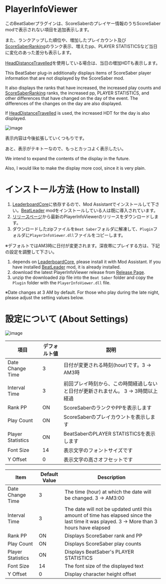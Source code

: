 # PlayerInfoViewer

このBeatSaberプラグインは、ScoreSaberのプレイヤー情報のうちScoreSaber modで表示されない項目を追加表示します。

また、ランクアップした順位や、増加したプレイカウント及び[ScoreSaberRanking](https://github.com/rynan4818/ScoreSaberRanking)のランク表示、増えたpp、PLAYER STATISTICSなど当日に変化のあった差分も表示します。

[HeadDistanceTravelled](https://github.com/denpadokei/HeadDistanceTravelled)を使用している場合は、当日の増加HDTも表示します。

This BeatSaber plug-in additionally displays items of ScoreSaber player information that are not displayed by the ScoreSaber mod.

It also displays the ranks that have increased, the increased play counts and [ScoreSaberRanking](https://github.com/rynan4818/ScoreSaberRanking) ranks, the increased pp, PLAYER STATISTICS, and other differences that have changed on the day of the event. The differences of the changes on the day are also displayed.

If [HeadDistanceTravelled](https://github.com/denpadokei/HeadDistanceTravelled) is used, the increased HDT for the day is also displayed.

![image](https://user-images.githubusercontent.com/14249877/193413697-f5aadd39-aef8-40b5-a3af-59a03a7f320c.png)

表示内容は今後拡張していくつもりです。

あと、表示がテキトーなので、もっとカッコよく表示したい。

We intend to expand the contents of the display in the future.

Also, I would like to make the display more cool, since it is very plain.

# インストール方法 (How to Install)
1. [LeaderboardCore](https://github.com/rithik-b/LeaderboardCore)に依存するので、Mod Assistantでインストールして下さい。[BeatLeader](https://github.com/BeatLeader/beatleader-mod) modをインストールしている人は既に導入されています。
2. [リリースページ](https://github.com/rynan4818/PlayerInfoViewer/releases)から最新のPlayerInfoViewerのリリースをダウンロードします。
3. ダウンロードしたzipファイルを`Beat Saber`フォルダに解凍して、`Plugin`フォルダに`PlayerInfoViewer.dll`ファイルをコピーします。

※デフォルトではAM3時に日付が変更されます。深夜帯にプレイする方は、下記の設定を調整して下さい。

1. depends on [LeaderboardCore](https://github.com/rithik-b/LeaderboardCore), please install it with Mod Assistant. If you have installed [BeatLeader](https://github.com/BeatLeader/beatleader-mod) mod, it is already installed.
2. download the latest PlayerInfoViewer release from [Release Page](https://github.com/rynan4818/PlayerInfoViewer/releases).
3. unzip the downloaded zip file into the `Beat Saber` folder and copy the `Plugin` folder with the `PlayerInfoViewer.dll` file.

※Date changes at 3 AM by default. For those who play during the late night, please adjust the setting values below.

# 設定について (About Settings)
![image](https://user-images.githubusercontent.com/14249877/190883803-ec218fbc-ee05-4e93-85c2-94d0ac65113c.png)

| 項目 | デフォルト値 | 説明 |
|------|--------------|------|
| Date Change Time | 3 | 日付が変更される時刻(hour)です。3 → AM3時 |
| Interval Time | 3 | 前回プレイ時刻から、この時間経過しないと日付が更新されません。 3 → 3時間以上経過 |
| Rank PP | ON | ScoreSaberのランクやPPを表示します |
| Play Count | ON | ScoreSaberのプレイカウントを表示します |
| Player Statistics | ON | BeatSaberのPLAYER STATISTICSを表示します |
| Font Size | 14 | 表示文字のフォントサイズです |
| Y Offset | 0 | 表示文字の高さオフセットです |

| Item | Default Value | Description |
|------|---------------|-------------|
| Date Change Time | 3 | The time (hour) at which the date will be changed. 3 → AM3:00 |
| Interval Time | 3 | The date will not be updated until this amount of time has elapsed since the last time it was played. 3 → More than 3 hours have elapsed |
| Rank PP | ON | Displays ScoreSaber rank and PP |
| Play Count | ON | Displays ScoreSaber play counts |
| Player Statistics | ON | Displays BeatSaber's PLAYER STATISTICS |
| Font Size | 14 | The font size of the displayed text |
| Y Offset | 0 | Display character height offset |
